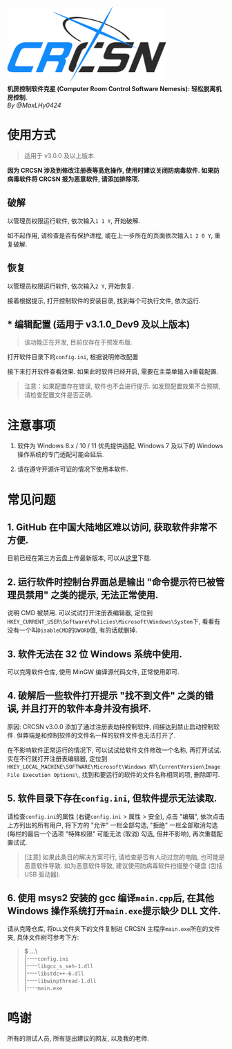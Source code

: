 ![logo](logo.png)\
**机房控制软件克星 (Computer Room Control Software Nemesis): 轻松脱离机房控制.**\
*By @MaxLHy0424*

# 使用方式

> 适用于 v3.0.0 及以上版本.

**因为 CRCSN 涉及到修改注册表等高危操作, 使用时建议关闭防病毒软件. 如果防病毒软件将 CRCSN 报为恶意软件, 请添加排除项.**

## 破解

以管理员权限运行软件, 依次输入`1 1 Y`, 开始破解.

如不起作用, 请检查是否有保护进程, 或在上一步所在的页面依次输入`1 2 0 Y`, 重复破解.

## 恢复

以管理员权限运行软件, 依次输入`2 Y`, 开始恢复.

接着根据提示, 打开控制软件的安装目录, 找到每个可执行文件, 依次运行.

## * 编辑配置 (适用于 v3.1.0_Dev9 及以上版本)

> 该功能正在开发, 目前仅存在于预发布版.

打开软件目录下的`config.ini`, 根据说明修改配置 

接下来打开软件查看效果. 如果此时软件已经开启, 需要在主菜单输入`0`重载配置.

> 注意：如果配置存在错误, 软件也不会进行提示. 如发现配置效果不合预期, 请检查配置文件是否正确.

# 注意事项

1. 软件为 Windows 8.x / 10 / 11 优先提供适配, Windows 7 及以下的 Windows 操作系统的专门适配可能会延后.

2. 请在遵守开源许可证的情况下使用本软件.

# 常见问题

## 1. GitHub 在中国大陆地区难以访问, 获取软件非常不方便.

目前已经在第三方云盘上传最新版本, 可以从[这里](https://www.123pan.com/s/HmR8jv-tZLN.html "点击跳转")下载.

## 2. 运行软件时控制台界面总是输出 "命令提示符已被管理员禁用" 之类的提示, 无法正常使用.

说明 CMD 被禁用. 可以试试打开注册表编辑器, 定位到`HKEY_CURRENT_USER\Software\Policies\Microsoft\Windows\System`下, 看看有没有一个叫`DisableCMD`的`DWORD`值, 有的话就删掉.

## 3. 软件无法在 32 位 Windows 系统中使用.

可以克隆软件仓库, 使用 MinGW 编译源代码文件, 正常使用即可.

## 4. 破解后一些软件打开提示 "找不到文件" 之类的错误, 并且打开的软件本身并没有损坏.

原因: CRCSN v3.0.0 添加了通过注册表劫持控制软件, 间接达到禁止启动控制软件. 但弊端是和控制软件的文件名一样的软件文件也无法打开了.

在不影响软件正常运行的情况下, 可以试试给软件文件修改一个名称, 再打开试试. 实在不行就打开注册表编辑器, 定位到`HKEY_LOCAL_MACHINE\SOFTWARE\Microsoft\Windows NT\CurrentVersion\Image File Execution Options\`, 找到和要运行的软件的文件名称相同的项, 删除即可.

## 5. 软件目录下存在`config.ini`, 但软件提示无法读取.

请检查`config.ini`的属性 (右键`config.ini` > 属性 > 安全), 点击 "编辑", 依次点击上方列出的所有用户, 将下方的 "允许" 一栏全部勾选, "拒绝" 一栏全部取消勾选 (每栏的最后一个选项 "特殊权限" 可能无法 (取消) 勾选, 但并不影响), 再次重载配置试试.

> [注意] 如果此条目的解决方案可行, 请检查是否有人动过您的电脑, 也可能是恶意软件导致. 如为恶意软件导致, 建议使用防病毒软件扫描整个硬盘 (包括 USB 驱动器).

## 6. 使用 msys2 安装的 gcc 编译`main.cpp`后, 在其他 Windows 操作系统打开`main.exe`提示缺少 DLL 文件.

请从克隆仓库, 将`DLL`文件夹下的文件复制进 CRCSN 主程序`main.exe`所在的文件夹, 具体文件树可参考下方:

> $ ...\ \
> |----`config.ini`\
> |----`libgcc_s_seh-1.dll`\
> |----`libstdc++-6.dll`\
> |----`libwinpthread-1.dll`\
> |----`main.exe`


# 鸣谢

所有的测试人员, 所有提出建议的网友, 以及我的老师.